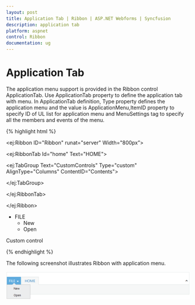 ```yaml
---
layout: post
title: Application Tab | Ribbon | ASP.NET Webforms | Syncfusion
description: application tab
platform: aspnet
control: Ribbon
documentation: ug
---
```


# Application Tab

The application menu support is provided in the Ribbon control  ApplicationTab. Use ApplicationTab property to define the application tab with menu. In ApplicationTab definition, Type property defines the application menu and the value is ApplicationMenu,ItemID property to specify ID of UL list for application menu and MenuSettings tag to specify all the members and events of the menu.



{% highlight html %}





<ej:Ribbon ID="Ribbon" runat="server" Width="800px”>

<ApplicationTab ItemID="menu" Type="ApplicationMenu">

<MenuSettings OpenOnClick="false"></MenuSettings>

</ApplicationTab>

<RibbonTabs>

<ej:RibbonTab Id="home" Text="HOME">

<TabGroupCollection>

<ej:TabGroup Text="CustomControls" Type="custom" AlignType="Columns" ContentID="Contents">

</ej:TabGroup>

</TabGroupCollection>

</ej:RibbonTab>

</RibbonTabs>

</ej:Ribbon>



<ul id="menu">

<li><a>FILE</a>

<ul>

<li><a>New</a></li>

<li><a>Open</a></li>

</ul>

</li>

</ul>

<div id="Contents">Custom control</div>



{% endhighlight %}



The following screenshot illustrates Ribbon with application menu.

![](Application-Tab_images/Application-Tab_img1.png)


